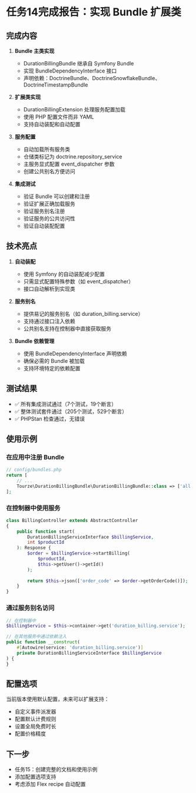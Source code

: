 # 任务14完成报告：实现 Bundle 扩展类

## 完成内容

1. **Bundle 主类实现**
   - DurationBillingBundle 继承自 Symfony Bundle
   - 实现 BundleDependencyInterface 接口
   - 声明依赖：DoctrineBundle、DoctrineSnowflakeBundle、DoctrineTimestampBundle

2. **扩展类实现**
   - DurationBillingExtension 处理服务配置加载
   - 使用 PHP 配置文件而非 YAML
   - 支持自动装配和自动配置

3. **服务配置**
   - 自动加载所有服务类
   - 仓储类标记为 doctrine.repository_service
   - 主服务显式配置 event_dispatcher 参数
   - 创建公共别名方便访问

4. **集成测试**
   - 验证 Bundle 可以创建和注册
   - 验证扩展正确加载服务
   - 验证服务别名注册
   - 验证服务的公共访问性
   - 验证自动装配配置

## 技术亮点

1. **自动装配**
   - 使用 Symfony 的自动装配减少配置
   - 只需显式配置特殊参数（如 event_dispatcher）
   - 接口自动解析到实现类

2. **服务别名**
   - 提供易记的服务别名（如 duration_billing.service）
   - 支持通过接口注入依赖
   - 公共别名支持在控制器中直接获取服务

3. **Bundle 依赖管理**
   - 使用 BundleDependencyInterface 声明依赖
   - 确保必需的 Bundle 被加载
   - 支持环境特定的依赖配置

## 测试结果

- ✅ 所有集成测试通过（7个测试，19个断言）
- ✅ 整体测试套件通过（205个测试，529个断言）
- ✅ PHPStan 检查通过，无错误

## 使用示例

### 在应用中注册 Bundle

```php
// config/bundles.php
return [
    // ...
    Tourze\DurationBillingBundle\DurationBillingBundle::class => ['all' => true],
];
```

### 在控制器中使用服务

```php
class BillingController extends AbstractController
{
    public function start(
        DurationBillingServiceInterface $billingService,
        int $productId
    ): Response {
        $order = $billingService->startBilling(
            $productId, 
            $this->getUser()->getId()
        );
        
        return $this->json(['order_code' => $order->getOrderCode()]);
    }
}
```

### 通过服务别名访问

```php
// 在控制器中
$billingService = $this->container->get('duration_billing.service');

// 在其他服务中通过依赖注入
public function __construct(
    #[Autowire(service: 'duration_billing.service')]
    private DurationBillingServiceInterface $billingService
) {
}
```

## 配置选项

当前版本使用默认配置，未来可以扩展支持：

- 自定义事件派发器
- 配置默认计费规则
- 设置全局免费时长
- 配置价格精度

## 下一步

- 任务15：创建完整的文档和使用示例
- 添加配置选项支持
- 考虑添加 Flex recipe 自动配置